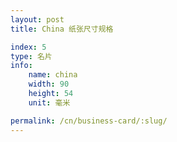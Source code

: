 ```yaml
---
layout: post
title: China 纸张尺寸规格

index: 5
type: 名片
info:
    name: china
    width: 90
    height: 54
    unit: 毫米

permalink: /cn/business-card/:slug/
---
```



